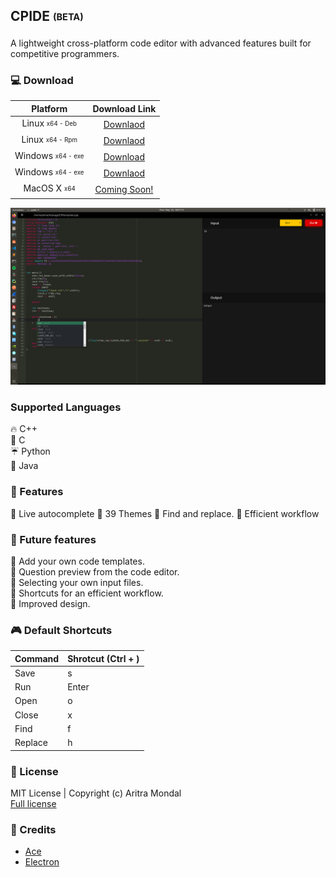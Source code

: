 ## CPIDE <sub><sup>(BETA)</sub></sup>
A lightweight cross-platform code editor with advanced features built for competitive programmers.

### 💻 Download 

| Platform   | Download Link |
|:-------------------:|:-----------------:|
|Linux <sub><sup>x64 - Deb</sub></sup>| [Downlaod](https://media.githubusercontent.com/media/aritra1999/CP-IDE/master/out/make/deb/x64/cpide_1.0.0_amd64.deb)|
|Linux <sub><sup>x64 - Rpm</sub></sup>| [Downlaod](https://media.githubusercontent.com/media/aritra1999/CP-IDE/master/out/make/deb/x64/cpide_1.0.0_amd64.rpm)|
|Windows <sub><sup>x64 - exe</sub></sup>| <a href="https://media.githubusercontent.com/media/aritra1999/CP-IDE/master/out/make/squirrel.windows/x64/cpide-1.0.0 Setup.exe">Download</a>|
|Windows <sub><sup>x64 - exe</sub></sup>| [Downlaod](https://media.githubusercontent.com/media/aritra1999/CP-IDE/master/out/make/squirrel.windows/x64/cpide-1.0.0-full.nupkg)|
|MacOS X <sub><sup>x64</sub></sup>| [Coming Soon!](#)|

![demo](src/assets/demo/demo.png)

###  Supported Languages 
🔥 C++ <br>
🌈 C <br>
☔ Python <br> 
🌊 Java <br>
  
### 🔮 Features
🧱 Live autocomplete 
🧪 39 Themes
🔪 Find and replace.
🧲 Efficient workflow

### 📆 Future features 
📌 Add your own code templates. <br>
📌 Question preview from the code editor. <br>
📌 Selecting your own input files. <br>
📌 Shortcuts for an efficient workflow. <br>
📌 Improved design. <br>

### 🎮 Default Shortcuts

| Command  | Shrotcut (Ctrl + ) |
|---|---|
| Save | s |
| Run  | Enter |
| Open  | o |
| Close | x |
| Find | f |
| Replace | h | 

### 📁 License

MIT License | Copyright (c) Aritra Mondal <br>
[Full license](LICENSE.md)

### 🎁 Credits 
- [Ace](https://ace.c9.io/)
- [Electron](https://www.electronjs.org/)

